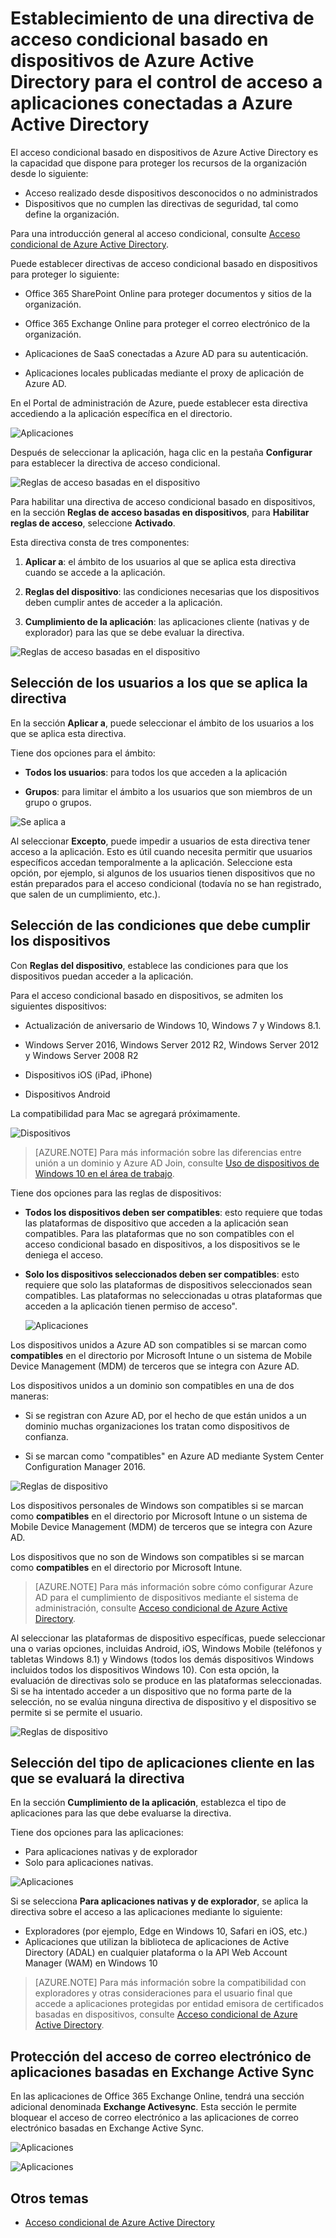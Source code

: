 <properties
	pageTitle="Establecimiento de una directiva de acceso condicional basado en dispositivos de Azure Active Directory para el control de acceso a aplicaciones conectadas a Azure Active Directory"
	description="Explica cómo los administradores de TI pueden establecer directivas de acceso condicional basado en dispositivos para aplicaciones de conectadas a Azure AD."
	services="active-directory"
	documentationCenter=""
	authors="markusvi"
	manager="femila"
	editor=""/>

<tags
	ms.service="active-directory"
	ms.workload="identity"
	ms.tgt_pltfrm="na"
	ms.devlang="na"
	ms.topic="article"
	ms.date="08/09/2016"
	ms.author="markvi"/>


# Establecimiento de una directiva de acceso condicional basado en dispositivos de Azure Active Directory para el control de acceso a aplicaciones conectadas a Azure Active Directory 


El acceso condicional basado en dispositivos de Azure Active Directory es la capacidad que dispone para proteger los recursos de la organización desde lo siguiente:

- Acceso realizado desde dispositivos desconocidos o no administrados
- Dispositivos que no cumplen las directivas de seguridad, tal como define la organización.

Para una introducción general al acceso condicional, consulte [Acceso condicional de Azure Active Directory](active-directory-conditional-access.md).

Puede establecer directivas de acceso condicional basado en dispositivos para proteger lo siguiente:

- Office 365 SharePoint Online para proteger documentos y sitios de la organización.

- Office 365 Exchange Online para proteger el correo electrónico de la organización.

- Aplicaciones de SaaS conectadas a Azure AD para su autenticación.

- Aplicaciones locales publicadas mediante el proxy de aplicación de Azure AD.


En el Portal de administración de Azure, puede establecer esta directiva accediendo a la aplicación específica en el directorio.

 
  ![Aplicaciones](./media/active-directory-conditional-access-policy-connected-applications/01.png "Aplicaciones")


Después de seleccionar la aplicación, haga clic en la pestaña **Configurar** para establecer la directiva de acceso condicional.


  ![Reglas de acceso basadas en el dispositivo](./media/active-directory-conditional-access-policy-connected-applications/02.png "Reglas de acceso basadas en el dispositivo")


 

Para habilitar una directiva de acceso condicional basado en dispositivos, en la sección **Reglas de acceso basadas en dispositivos**, para **Habilitar reglas de acceso**, seleccione **Activado**.

Esta directiva consta de tres componentes:

1. **Aplicar a**: el ámbito de los usuarios al que se aplica esta directiva cuando se accede a la aplicación.

2. **Reglas del dispositivo**: las condiciones necesarias que los dispositivos deben cumplir antes de acceder a la aplicación.

3. **Cumplimiento de la aplicación**: las aplicaciones cliente (nativas y de explorador) para las que se debe evaluar la directiva.

  ![Reglas de acceso basadas en el dispositivo](./media/active-directory-conditional-access-policy-connected-applications/03.png "Reglas de acceso basadas en el dispositivo")
 

## Selección de los usuarios a los que se aplica la directiva 

En la sección **Aplicar a**, puede seleccionar el ámbito de los usuarios a los que se aplica esta directiva.

Tiene dos opciones para el ámbito:

- **Todos los usuarios**: para todos los que acceden a la aplicación

- **Grupos**: para limitar el ámbito a los usuarios que son miembros de un grupo o grupos.

![Se aplica a](./media/active-directory-conditional-access-policy-connected-applications/11.png "Se aplica a")


Al seleccionar **Excepto**, puede impedir a usuarios de esta directiva tener acceso a la aplicación. Esto es útil cuando necesita permitir que usuarios específicos accedan temporalmente a la aplicación. Seleccione esta opción, por ejemplo, si algunos de los usuarios tienen dispositivos que no están preparados para el acceso condicional (todavía no se han registrado, que salen de un cumplimiento, etc.).
 

## Selección de las condiciones que debe cumplir los dispositivos 

Con **Reglas del dispositivo**, establece las condiciones para que los dispositivos puedan acceder a la aplicación.

Para el acceso condicional basado en dispositivos, se admiten los siguientes dispositivos:

- Actualización de aniversario de Windows 10, Windows 7 y Windows 8.1.

- Windows Server 2016, Windows Server 2012 R2, Windows Server 2012 y Windows Server 2008 R2

- Dispositivos iOS (iPad, iPhone)

- Dispositivos Android

La compatibilidad para Mac se agregará próximamente.

  ![Dispositivos](./media/active-directory-conditional-access-policy-connected-applications/04.png "Aplicaciones")



 >[AZURE.NOTE] Para más información sobre las diferencias entre unión a un dominio y Azure AD Join, consulte [Uso de dispositivos de Windows 10 en el área de trabajo](active-directory-azureadjoin-windows10-devices.md).


Tiene dos opciones para las reglas de dispositivos:

- **Todos los dispositivos deben ser compatibles**: esto requiere que todas las plataformas de dispositivo que acceden a la aplicación sean compatibles. Para las plataformas que no son compatibles con el acceso condicional basado en dispositivos, a los dispositivos se le deniega el acceso.

- **Solo los dispositivos seleccionados deben ser compatibles**: esto requiere que solo las plataformas de dispositivos seleccionados sean compatibles. Las plataformas no seleccionadas u otras plataformas que acceden a la aplicación tienen permiso de acceso".

  ![Aplicaciones](./media/active-directory-conditional-access-policy-connected-applications/05.png "Aplicaciones")



Los dispositivos unidos a Azure AD son compatibles si se marcan como **compatibles** en el directorio por Microsoft Intune o un sistema de Mobile Device Management (MDM) de terceros que se integra con Azure AD.

Los dispositivos unidos a un dominio son compatibles en una de dos maneras:

- Si se registran con Azure AD, por el hecho de que están unidos a un dominio muchas organizaciones los tratan como dispositivos de confianza.

- Si se marcan como "compatibles" en Azure AD mediante System Center Configuration Manager 2016.

 ![Reglas de dispositivo](./media/active-directory-conditional-access-policy-connected-applications/06.png "Reglas de dispositivo")
 

Los dispositivos personales de Windows son compatibles si se marcan como **compatibles** en el directorio por Microsoft Intune o un sistema de Mobile Device Management (MDM) de terceros que se integra con Azure AD.

Los dispositivos que no son de Windows son compatibles si se marcan como **compatibles** en el directorio por Microsoft Intune.

 >[AZURE.NOTE] Para más información sobre cómo configurar Azure AD para el cumplimiento de dispositivos mediante el sistema de administración, consulte [Acceso condicional de Azure Active Directory](active-directory-conditional-access.md).


Al seleccionar las plataformas de dispositivo específicas, puede seleccionar una o varias opciones, incluidas Android, iOS, Windows Mobile (teléfonos y tabletas Windows 8.1) y Windows (todos los demás dispositivos Windows incluidos todos los dispositivos Windows 10). Con esta opción, la evaluación de directivas solo se produce en las plataformas seleccionadas. Si se ha intentado acceder a un dispositivo que no forma parte de la selección, no se evalúa ninguna directiva de dispositivo y el dispositivo se permite si se permite el usuario.

![Reglas de dispositivo](./media/active-directory-conditional-access-policy-connected-applications/07.png "Reglas de dispositivo")
  

## Selección del tipo de aplicaciones cliente en las que se evaluará la directiva 

En la sección **Cumplimiento de la aplicación**, establezca el tipo de aplicaciones para las que debe evaluarse la directiva.


Tiene dos opciones para las aplicaciones:

- Para aplicaciones nativas y de explorador
- Solo para aplicaciones nativas.


![Aplicaciones](./media/active-directory-conditional-access-policy-connected-applications/08.png "Aplicaciones")


Si se selecciona **Para aplicaciones nativas y de explorador**, se aplica la directiva sobre el acceso a las aplicaciones mediante lo siguiente:

- Exploradores (por ejemplo, Edge en Windows 10, Safari en iOS, etc.)
- Aplicaciones que utilizan la biblioteca de aplicaciones de Active Directory (ADAL) en cualquier plataforma o la API Web Account Manager (WAM) en Windows 10

>[AZURE.NOTE] Para más información sobre la compatibilidad con exploradores y otras consideraciones para el usuario final que accede a aplicaciones protegidas por entidad emisora de certificados basadas en dispositivos, consulte [Acceso condicional de Azure Active Directory](active-directory-conditional-access.md).

 

## Protección del acceso de correo electrónico de aplicaciones basadas en Exchange Active Sync 

En las aplicaciones de Office 365 Exchange Online, tendrá una sección adicional denominada **Exchange Activesync**. Esta sección le permite bloquear el acceso de correo electrónico a las aplicaciones de correo electrónico basadas en Exchange Active Sync.

![Aplicaciones](./media/active-directory-conditional-access-policy-connected-applications/09.png "Aplicaciones")
 
![Aplicaciones](./media/active-directory-conditional-access-policy-connected-applications/10.png "Aplicaciones")

 
## Otros temas

- [Acceso condicional de Azure Active Directory](active-directory-conditional-access.md)

<!---HONumber=AcomDC_0907_2016-->